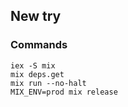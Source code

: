## New try

### Commands
    iex -S mix
    mix deps.get
    mix run --no-halt
    MIX_ENV=prod mix release
